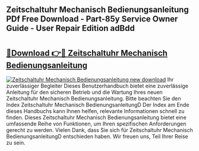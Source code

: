 ## Zeitschaltuhr Mechanisch Bedienungsanleitung PDf Free Download - Part-85y Service Owner Guide - User Repair Edition adBdd

# <h2><a href="http://df4t48l.blite.top/?on=Zeitschaltuhr+Mechanisch+Bedienungsanleitung">🔗Download 👉🔴 Zeitschaltuhr Mechanisch Bedienungsanleitung</a></h2>

[![Zeitschaltuhr Mechanisch Bedienungsanleitung new download](https://i.imgur.com/lujVjoI.png)](http://df4t48l.blite.top/?on=Zeitschaltuhr+Mechanisch+Bedienungsanleitung)
Ihr zuverlässiger Begleiter Dieses Benutzerhandbuch bietet eine zuverlässige Anleitung für den sicheren Betrieb und die Wartung Ihres neuen Zeitschaltuhr Mechanisch Bedienungsanleitung. Bitte beachten Sie den Index Zeitschaltuhr Mechanisch BedienungsanleitungD Der Index am Ende dieses Handbuchs kann Ihnen helfen, relevante Informationen schnell zu finden. Dieses Zeitschaltuhr Mechanisch Bedienungsanleitung bietet eine umfassende Reihe von Funktionen, um Ihren spezifischen Anforderungen gerecht zu werden. Vielen Dank, dass Sie sich für Zeitschaltuhr Mechanisch BedienungsanleitungD entschieden haben. Wir freuen uns, Teil Ihrer Reise zu sein.
